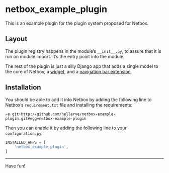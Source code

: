 # netbox\_example\_plugin

This is an example plugin for the plugin system proposed for Netbox.

## Layout

The plugin registry happens in the module’s `__init__.py`, to assure that it is
run on module import. It’s the entry point into the module.

The rest of the plugin is just a silly Django app that adds a single model to
the core of Netbox, a [widget](), and a [navigation bar extension]().

## Installation

You should be able to add it into Netbox by adding the following line to
Netbox’s `requirement.txt` file and installing the requirements:

```
-e git+http://github.com/hellerve/netbox-example-plugin.git#egg=netbox-example-plugin
```

Then you can enable it by adding the following line to your `configuration.py`:

```python
INSTALLED_APPS = [
    'netbox_example_plugin',
]
```

<hr/>

Have fun!
